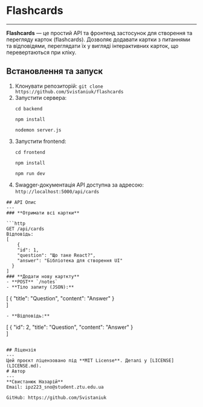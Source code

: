 # Flashcards
---
**Flashcards** — це простий API та фронтенд застосунок для створення та перегляду карток (flashcards). Дозволяє додавати картки з питаннями та відповідями, переглядати їх у вигляді інтерактивних карток, що перевертаються при кліку.

## Встановлення та запуск

1. Клонувати репозиторій: `git clone https://github.com/Svistaniuk/flashcards`
2. Запустити сервера:
   ```
   cd backend
   ```
   ```
   npm install
   ```
   ```
   nodemon server.js
   ```
3. Запустити frontend:
    ```
   cd frontend
   ```
   ```
   npm install
   ```
   ```
   npm run dev
   ```
4. Swagger-документація API доступна за адресою: `http://localhost:5000/api/cards`
```
## API Опис
---
### **Отримати всі картки**

```http
GET /api/cards
Відповідь:
[
    {
    "id": 1,
    "question": "Що таке React?",
    "answer": "Бібліотека для створення UI"
  }
]
### **Додати нову карткту**
- **POST** `/notes`
- **Тіло запиту (JSON):**
  ```
  [
    {
      "title": "Question",
      "content": "Answer"
    }  
  ]
  ```
- **Відповідь:**
  ```
  [
    {
      "id": 2,
      "title": "Question",
      "content": "Answer"
    }  
  ]
  ```

## Ліцензія 
---
Цей проєкт ліцензовано під **MIT License**. Деталі у [LICENSE](LICENSE.md).
# Автор 
---
**Свистанюк Назарій**
Email: ipz223_sno@student.ztu.edu.ua

GitHub: https://github.com/Svistaniuk